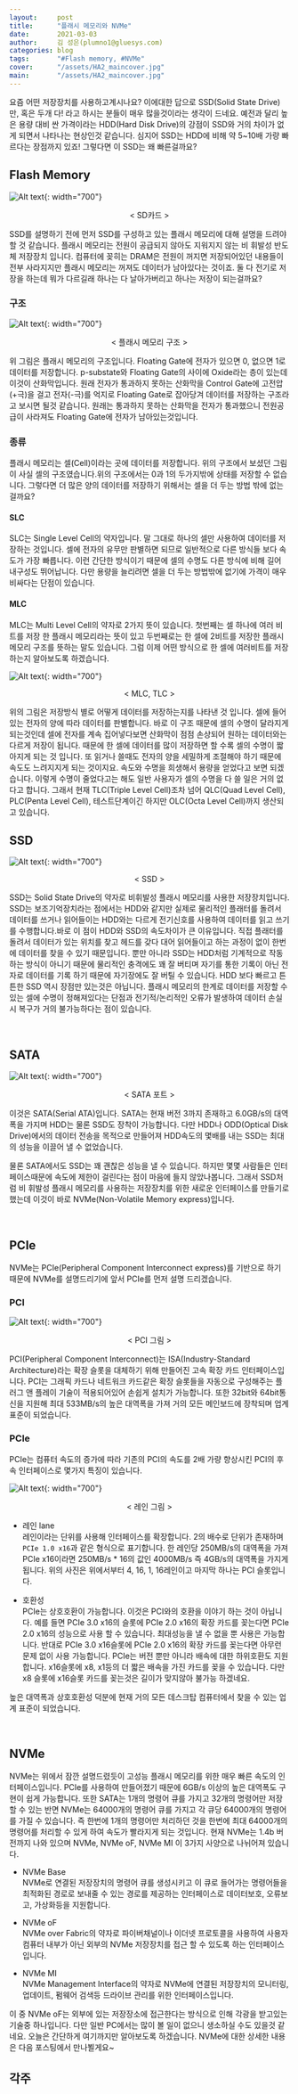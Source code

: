 ```yaml
---
layout:     post
title:      "플래시 메모리와 NVMe"
date:       2021-03-03
author:     김 성은(plumno1@gluesys.com)
categories: blog
tags:       "#Flash memory, #NVMe" 
cover:      "/assets/HA2_maincover.jpg"
main:       "/assets/HA2_maincover.jpg"
---
```


요즘 어떤 저장장치를 사용하고계시나요? 이에대한 답으로 SSD(Solid State Drive)만, 혹은 두개 다! 라고 하시는 분들이 매우 많을것이라는 생각이 드네요. 예전과 달리 높은 용량 대비 싼 가격이라는 HDD(Hard Disk Drive)의 강점이 SSD와 거의 차이가 없게 되면서 나타나는 현상인것 같습니다. 심지어 SSD는 HDD에 비해 약 5~10배 가량 빠르다는 장점까지 있죠! 그렇다면 이 SSD는 왜 빠른걸까요?
&nbsp;

## Flash Memory

![Alt text](/assets/SD_Card.png){: width="700"}
<center>&#60; SD카드 &#62;</center>

SSD를 설명하기 전에 먼저 SSD를 구성하고 있는 플래시 메모리에 대해 설명을 드려야 할 것 같습니다. 플래시 메모리는 전원이 공급되지 않아도 지워지지 않는 비 휘발성 반도체 저장장치 입니다. 컴퓨터에 꽂히는 DRAM은 전원이 꺼지면 저장되어있던 내용들이 전부 사라지지만 플래시 메모리는 꺼져도 데이터가 남아있다는 것이죠. 둘 다 전기로 저장을 하는데 뭐가 다르길래 하나는 다 날아가버리고 하나는 저장이 되는걸까요?

### 구조

![Alt text](/assets/FlashMemory.jpg){: width="700"}
<center>&#60; 플래시 메모리 구조 &#62;</center>

위 그림은 플래시 메모리의 구조입니다. Floating Gate에 전자가 있으면 0, 없으면 1로 데이터를 저장합니다. p-substate와 Floating Gate의 사이에 Oxide라는 층이 있는데 이것이 산화막입니다. 원래 전자가 통과하지 못하는 산화막을 Control Gate에 고전압(+극)을 걸고 전자(-극)를 억지로 Floating Gate로 잡아당겨 데이터를 저장하는 구조라고 보시면 될것 같습니다. 원래는 통과하지 못하는 산화막을 전자가 통과했으니 전원공급이 사라져도 Floating Gate에 전자가 남아있는것입니다. 

### 종류

플래시 메모리는 셀(Cell)이라는 곳에 데이터를 저장합니다. 위의 구조에서 보셨던 그림이 사실 셀의 구조였습니다.위의 구조에서는 0과 1의 두가지밖에 상태를 저장할 수 없습니다. 그렇다면 더 많은 양의 데이터를 저장하기 위해서는 셀을 더 두는 방법 밖에 없는걸까요?

#### SLC

SLC는 Single Level Cell의 약자입니다. 말 그대로 하나의 셀만 사용하여 데이터를 저장하는 것입니다. 셀에 전자의 유무만 판별하면 되므로 일반적으로 다른 방식들 보다 속도가 가장 빠릅니다. 이런 간단한 방식이기 때문에 셀의 수명도 다른 방식에 비해 길어 내구성도 뛰어납니다.
다만 용량을 늘리려면 셀을 더 두는 방법밖에 없기에 가격이 매우 비싸다는 단점이 있습니다.

#### MLC

MLC는 Multi Level Cell의 약자로 2가지 뜻이 있습니다. 첫번째는 셀 하나에 여러 비트를 저장 한 플래시 메모리라는 뜻이 있고 두번째로는 한 셀에 2비트를 저장한 플래시 메모리 구조를 뜻하는 말도 있습니다. 그럼 이제 어떤 방식으로 한 셀에 여러비트를 저장하는지 알아보도록 하겠습니다.

![Alt text](/assets/SLC_MLC_TLC.jpg){: width="700"}
<center>&#60; MLC, TLC &#62;</center>

위의 그림은 저장방식 별로 어떻게 데이터를 저장하는지를 나타낸 것 입니다. 셀에 들어있는 전자의 양에 따라 데이터를 판별합니다. 바로 이 구조 때문에 셀의 수명이 달라지게 되는것인데 셀에 전자를 계속 집어넣다보면 산화막이 점점 손상되어 원하는 데이터와는 다르게 저장이 됩니다. 때문에 한 셀에 데이터를 많이 저장하면 할 수록 셀의 수명이 짧아지게 되는 것 입니다. 또 읽거나 쓸때도 전자의 양을 세밀하게 조절해야 하기 때문에 속도도 느려지지게 되는 것이지요. 속도와 수명을 희생해서 용량을 얻었다고 보면 되겠습니다. 이렇게 수명이 줄었다고는 해도 일반 사용자가 셀의 수명을 다 쓸 일은 거의 없다고 합니다. 그래서 현재 TLC(Triple Level Cell)조차 넘어 QLC(Quad Level Cell), PLC(Penta Level Cell), 테스트단계이긴 하지만 OLC(Octa Level Cell)까지 생산되고 있습니다.

## SSD

![Alt text](/assets/HA2_FIG1.jpg){: width="700"}
<center>&#60; SSD &#62;</center>

SSD는 Solid State Drive의 약자로 비휘발성 플래시 메모리를 사용한 저장장치입니다. SSD는 보조기억장치라는 점에서는 HDD와 같지만 실제로 물리적인 플래터를 돌려서 데이터를 쓰거나 읽어들이는 HDD와는 다르게 전기신호를 사용하여 데이터를 읽고 쓰기를 수행합니다.바로 이 점이 HDD와 SSD의 속도차이가 큰 이유입니다. 직접 플래터를 돌려서 데이터가 있는 위치를 찾고 헤드를 갖다 대어 읽어들이고 하는 과정이 없이 한번에 데이터를 찾을 수 있기 때문입니다.
뿐만 아니라 SSD는 HDD처럼 기계적으로 작동하는 방식이 아니기 때문에 물리적인 충격에도 꽤 잘 버티며 자기를 통한 기록이 아닌 전자로 데이터를 기록 하기 때문에 자기장에도 잘 버틸 수 있습니다. HDD 보다 빠르고 튼튼한 SSD 역시 장점만 있는것은 아닙니다. 플래시 메모리의 한계로 데이터를 저장할 수 있는 셀에 수명이 정해져있다는 단점과 전기적/논리적인 오류가 발생하여 데이터 손실시 복구가 거의 불가능하다는 점이 있습니다.

&nbsp;

## SATA

![Alt text](/assets/SATA_ports.jpg){: width="700"}
<center>&#60; SATA 포트 &#62;</center>

이것은 SATA(Serial ATA)입니다. SATA는 현재 버전 3까지 존재하고 6.0GB/s의 대역폭을 가지며 HDD는 물론 SSD도 장착이 가능합니다. 다만 HDD나 ODD(Optical Disk Drive)에서의 데이터 전송을 목적으로 만들어져 HDD속도의 몇배를 내는 SSD는 최대의 성능을 이끌어 낼 수 없었습니다.

물론 SATA에서도 SSD는 꽤 괜찮은 성능을 낼 수 있습니다. 하지만 몇몇 사람들은 인터페이스때문에 속도에 제한이 걸린다는 점이 마음에 들지 않았나봅니다. 그래서 SSD처럼 비 휘발성 플래시 메모리를 사용하는 저장장치를 위한 새로운 인터페이스를 만들기로 했는데 이것이 바로 NVMe(Non-Volatile Memory express)입니다.

&nbsp;

## PCIe

NVMe는 PCIe(Peripheral Component Interconnect express)를 기반으로 하기 때문에 NVMe를 설명드리기에 앞서 PCIe를 먼저 설명 드리겠습니다. 

### PCI

![Alt text](/assets/PCI.jpeg){: width="700"}
<center>&#60; PCI 그림 &#62;</center>

PCI(Peripheral Component Interconnect)는 ISA(Industry-Standard Architecture)라는 확장 슬롯을 대체하기 위해 만들어진 고속 확장 카드 인터페이스입니다. PCI는 그래픽 카드나 네트워크 카드같은 확장 슬롯들을 자동으로 구성해주는 플러그 앤 플레이 기술이 적용되어있어 손쉽게 설치가 가능합니다. 또한 32bit와 64bit통신을 지원해 최대 533MB/s의 높은 대역폭을 가져 거의 모든 메인보드에 장착되며 업계 표준이 되었습니다.

### PCIe

PCIe는 컴퓨터 속도의 증가에 따라 기존의 PCI의 속도를 2배 가량 향상시킨 PCI의 후속 인터페이스로 몇가지 특징이 있습니다.

![Alt text](/assets/Lane.jpg){: width="700"}
<center>&#60; 레인 그림 &#62;</center>

 * 레인 lane   
 레인이라는 단위를 사용해 인터페이스를 확장합니다. 2의 배수로 단위가 존재하며 `PCIe 1.0 x16`과 같은 형식으로 표기합니다. 한 레인당 250MB/s의 대역폭을 가져 PCIe x16이라면 250MB/s * 16의 값인 4000MB/s 즉 4GB/s의 대역폭을 가지게 됩니다. 위의 사진은 위에서부터 4, 16, 1, 16레인이고 마지막 하나는 PCI 슬롯입니다.

 * 호환성   
 PCIe는 상호호환이 가능합니다. 이것은 PCI와의 호환을 이야기 하는 것이 아닙니다. 예를 들면 PCIe 3.0 x16의 슬롯에 PCIe 2.0 x16의 확장 카드를 꽂는다면 PCIe 2.0 x16의 성능으로 사용 할 수 있습니다. 최대성능을 낼 수 없을 뿐 사용은 가능합니다. 반대로 PCIe 3.0 x16슬롯에 PCIe 2.0 x16의 확장 카드를 꽂는다면 아무런 문제 없이 사용 가능합니다. PCIe는 버전 뿐만 아니라 배속에 대한 하위호환도 지원합니다. x16슬롯에 x8, x1등의 더 짧은 배속을 가진 카드를 꽂을 수 있습니다. 다만 x8 슬롯에 x16슬롯 카드를 꽂는것은 길이가 맞지않아 불가능 하겠네요.

높은 대역폭과 상호호환성 덕분에 현재 거의 모든 데스크탑 컴퓨터에서 찾을 수 있는 업계 표준이 되었습니다.

&nbsp;

## NVMe

NVMe는 위에서 잠깐 설명드렸듯이 고성능 플래시 메모리를 위한 매우 빠른 속도의 인터페이스입니다. PCIe를 사용하여 만들어졌기 때문에 6GB/s 이상의 높은 대역폭도 구현이 쉽게 가능합니다. 또한 SATA는 1개의 명령어 큐를 가지고 32개의 명령어만 저장할 수 있는 반면 NVMe는 64000개의 명령어 큐를 가지고 각 큐당 64000개의 명령어를 가질 수 있습니다. 즉  한번에 1개의 명령어만 처리하던 것을 한번에 최대 64000개의 명령어를 처리할 수 있게 하여 속도가 빨라지게 되는 것입니다. 
현재 NVMe는 1.4b 버전까지 나와 있으며 NVMe, NVMe oF, NVMe MI 이 3가지 사양으로 나뉘어져 있습니다.

 * NVMe Base   
   NVMe로 연결된 저장장치의 명령어 큐를 생성시키고 이 큐로 들어가는 명령어들을 최적화된 경로로 보내줄 수 있는 경로를 제공하는 인터페이스로 데이터보호, 오류보고, 가상화등을 지원합니다.

 * NVMe oF   
   NVMe over Fabric의 약자로 파이버채널이나 이더넷 프로토콜을 사용하여 사용자 컴퓨터 내부가 아닌 외부의 NVMe 저장장치를 접근 할 수 있도록 하는 인터페이스입니다.

 * NVMe MI   
   NVMe Management Interface의 약자로 NVMe에 연결된 저장장치의 모니터링, 업데이트, 펌웨어 검색등 드라이브 관리를 위한 인터페이스입니다.

이 중 NVMe oF는 외부에 있는 저장장소에 접근한다는 방식으로 인해 각광을 받고있는 기술중 하나입니다. 다만 일반 PC에서는 많이 볼 일이 없으니 생소하실 수도 있을것 같네요.
오늘은 간단하게 여기까지만 알아보도록 하겠습니다. NVMe에 대한 상세한 내용은 다음 포스팅에서 만나뵐게요~

각주
---

[^1]: https://wikipedia.org/wiki/Desktop_virtualization
